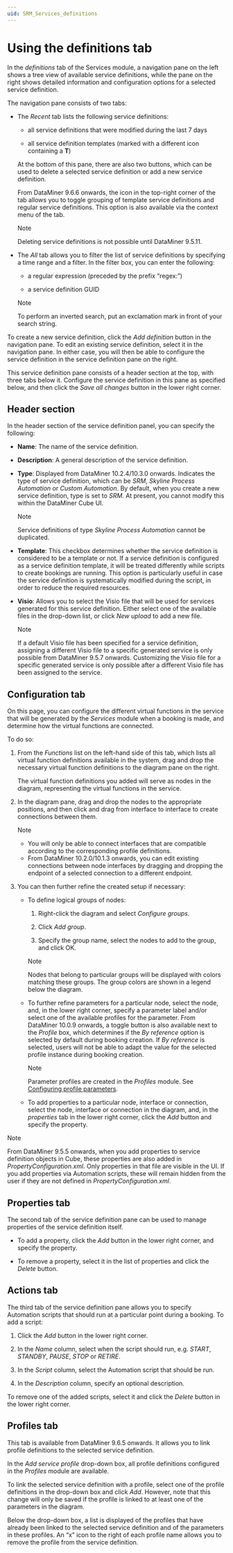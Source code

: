```yaml
---
uid: SRM_Services_definitions
---
```


# Using the definitions tab

In the *definitions* tab of the Services module, a navigation pane on the left shows a tree view of available service definitions, while the pane on the right shows detailed information and configuration options for a selected service definition.

The navigation pane consists of two tabs:

- The *Recent* tab lists the following service definitions:

  - all service definitions that were modified during the last 7 days

  - all service definition templates (marked with a different icon containing a **T**)

  At the bottom of this pane, there are also two buttons, which can be used to delete a selected service definition or add a new service definition.

  From DataMiner 9.6.6 onwards, the icon in the top-right corner of the tab allows you to toggle grouping of template service definitions and regular service definitions. This option is also available via the context menu of the tab.

  > [!NOTE]
  > Deleting service definitions is not possible until DataMiner 9.5.11.

- The *All* tab allows you to filter the list of service definitions by specifying a time range and a filter. In the filter box, you can enter the following:

  - a regular expression (preceded by the prefix “regex:”)

  - a service definition GUID

  > [!NOTE]
  > To perform an inverted search, put an exclamation mark in front of your search string.

To create a new service definition, click the *Add definition* button in the navigation pane. To edit an existing service definition, select it in the navigation pane. In either case, you will then be able to configure the service definition in the service definition pane on the right.

This service definition pane consists of a header section at the top, with three tabs below it. Configure the service definition in this pane as specified below, and then click the *Save all changes* button in the lower right corner.

## Header section

In the header section of the service definition panel, you can specify the following:

- **Name**: The name of the service definition.

- **Description**: A general description of the service definition.

- **Type**: Displayed from DataMiner 10.2.4/10.3.0 onwards. Indicates the type of service definition, which can be *SRM*, *Skyline Process Automation* or *Custom Automation*. By default, when you create a new service definition, type is set to *SRM*. At present, you cannot modify this within the DataMiner Cube UI.

  > [!NOTE]
  > Service definitions of type *Skyline Process Automation* cannot be duplicated.

- **Template**: This checkbox determines whether the service definition is considered to be a template or not. If a service definition is configured as a service definition template, it will be treated differently while scripts to create bookings are running. This option is particularly useful in case the service definition is systematically modified during the script, in order to reduce the required resources.

- **Visio**: Allows you to select the Visio file that will be used for services generated for this service definition. Either select one of the available files in the drop-down list, or click *New upload* to add a new file.

  > [!NOTE]
  > If a default Visio file has been specified for a service definition, assigning a different Visio file to a specific generated service is only possible from DataMiner 9.5.7 onwards. Customizing the Visio file for a specific generated service is only possible after a different Visio file has been assigned to the service.

## Configuration tab

On this page, you can configure the different virtual functions in the service that will be generated by the *Services* module when a booking is made, and determine how the virtual functions are connected.

To do so:

1. From the *Functions* list on the left-hand side of this tab, which lists all virtual function definitions available in the system, drag and drop the necessary virtual function definitions to the diagram pane on the right.

   The virtual function definitions you added will serve as nodes in the diagram, representing the virtual functions in the service.

1. In the diagram pane, drag and drop the nodes to the appropriate positions, and then click and drag from interface to interface to create connections between them.

   > [!NOTE]
   > - You will only be able to connect interfaces that are compatible according to the corresponding profile definitions. 
   > - From DataMiner 10.2.0/10.1.3 onwards, you can edit existing connections between node interfaces by dragging and dropping the endpoint of a selected connection to a different endpoint.

1. You can then further refine the created setup if necessary:

   - To define logical groups of nodes:

     1. Right-click the diagram and select *Configure groups*.

     1. Click *Add group*.

     1. Specify the group name, select the nodes to add to the group, and click OK.

     > [!NOTE]
     > Nodes that belong to particular groups will be displayed with colors matching these groups. The group colors are shown in a legend below the diagram.

   - To further refine parameters for a particular node, select the node, and, in the lower right corner, specify a parameter label and/or select one of the available profiles for the parameter. From DataMiner 10.0.9 onwards, a toggle button is also available next to the *Profile* box, which determines if the *By reference* option is selected by default during booking creation. If *By reference* is selected, users will not be able to adapt the value for the selected profile instance during booking creation.

     > [!NOTE]
     > Parameter profiles are created in the *Profiles* module. See [Configuring profile parameters](xref:Configuring_profile_parameters).

   - To add properties to a particular node, interface or connection, select the node, interface or connection in the diagram, and, in the *properties* tab in the lower right corner, click the *Add* button and specify the property.

> [!NOTE]
> From DataMiner 9.5.5 onwards, when you add properties to service definition objects in Cube, these properties are also added in *PropertyConfiguration.xml*. Only properties in that file are visible in the UI. If you add properties via Automation scripts, these will remain hidden from the user if they are not defined in *PropertyConfiguration.xml*.

## Properties tab

The second tab of the service definition pane can be used to manage properties of the service definition itself.

- To add a property, click the *Add* button in the lower right corner, and specify the property.

- To remove a property, select it in the list of properties and click the *Delete* button.

## Actions tab

The third tab of the service definition pane allows you to specify Automation scripts that should run at a particular point during a booking. To add a script:

1. Click the *Add* button in the lower right corner.

1. In the *Name* column, select when the script should run, e.g. *START*, *STANDBY*, *PAUSE*, *STOP* or *RETIRE*.

1. In the *Script* column, select the Automation script that should be run.

1. In the *Description* column, specify an optional description.

To remove one of the added scripts, select it and click the *Delete* button in the lower right corner.

## Profiles tab

This tab is available from DataMiner 9.6.5 onwards. It allows you to link profile definitions to the selected service definition.

In the *Add service profile* drop-down box, all profile definitions configured in the *Profiles* module are available.

To link the selected service definition with a profile, select one of the profile definitions in the drop-down box and click *Add*. However, note that this change will only be saved if the profile is linked to at least one of the parameters in the diagram.

Below the drop-down box, a list is displayed of the profiles that have already been linked to the selected service definition and of the parameters in these profiles. An “x” icon to the right of each profile name allows you to remove the profile from the service definition.
